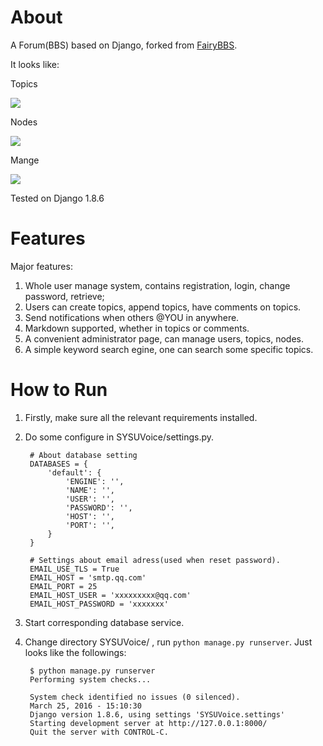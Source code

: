 # About

A Forum(BBS) based on Django, forked from [FairyBBS](https://github.com/ericls/FairyBBS).

It looks like:

Topics

![][1]

Nodes

![][2]

Mange

![][3]

Tested on Django 1.8.6

# Features

Major features:

1. Whole user manage system, contains registration, login, change password, retrieve;
2. Users can create topics, append topics, have comments on topics.
3. Send notifications when others @YOU in anywhere.
4. Markdown supported, whether in topics or comments.
5. A convenient administrator page, can manage users, topics, nodes. 
6. A simple keyword search egine, one can search some specific topics.

# How to Run

1. Firstly, make sure all the relevant requirements installed.
2. Do some configure in SYSUVoice/settings.py.

        # About database setting
        DATABASES = {
            'default': {
                'ENGINE': '',
                'NAME': '',
                'USER': '',
                'PASSWORD': '',
                'HOST': '',
                'PORT': '',
            }
        }

        # Settings about email adress(used when reset password). 
        EMAIL_USE_TLS = True
        EMAIL_HOST = 'smtp.qq.com'
        EMAIL_PORT = 25
        EMAIL_HOST_USER = 'xxxxxxxxx@qq.com'
        EMAIL_HOST_PASSWORD = 'xxxxxxx'
3. Start corresponding database service.
4. Change directory SYSUVoice/ , run `python manage.py runserver`.  Just looks like the followings:

        $ python manage.py runserver
        Performing system checks...
        
        System check identified no issues (0 silenced).
        March 25, 2016 - 15:10:30
        Django version 1.8.6, using settings 'SYSUVoice.settings'
        Starting development server at http://127.0.0.1:8000/
        Quit the server with CONTROL-C.


[1]: Demo/topic.png
[2]: Demo/nodes.png
[3]: Demo/manage.png

